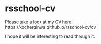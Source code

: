 # rsschool-cv

Please take a look at my CV here:<br>
https://kocherginwa.github.io/rsschool-cv/cv

I hope it will be interesting to read through it.
